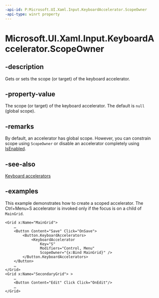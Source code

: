```yaml
---
-api-id: P:Microsoft.UI.Xaml.Input.KeyboardAccelerator.ScopeOwner
-api-type: winrt property
---
```


<!-- Property syntax.
public DependencyObject ScopeOwner { get;  set; }
-->

# Microsoft.UI.Xaml.Input.KeyboardAccelerator.ScopeOwner

## -description
Gets or sets the scope (or target) of the keyboard accelerator.

## -property-value

The scope (or target) of the keyboard accelerator. The default is `null` (global scope).

## -remarks
By default, an accelerator has global scope. However, you can constrain scope using `ScopeOwner` or disable an accelerator completely using [IsEnabled](keyboardaccelerator_isenabled.md).

## -see-also
[Keyboard accelerators](/windows/apps/design/input/keyboard-accelerators)

## -examples

This example demonstrates how to create a scoped accelerator. The Ctrl+Menu+S accelerator is invoked only if the focus is on a child of `MainGrid`.

```xaml
<Grid x:Name="MainGrid">
    …
    <Button Content="Save" Click="OnSave">
        <Button.KeyboardAccelerators>
            <KeyboardAccelerator 
                Key="S"
                Modifiers="Control, Menu"
                ScopeOwner="{x:Bind MainGrid}" />
        </Button.KeyboardAccelerators>
    </Button>
    …
</Grid>
<Grid x:Name="SecondaryGrid"> >
    …
    <Button Content="Edit" Click Click="OnEdit"/>
    …
</Grid>
```
